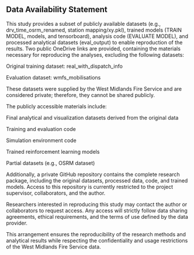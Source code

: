 ## Data Availability Statement

This study provides a subset of publicly available datasets (e.g., drv_time_osrm_renamed, station mapping/xy.pkl), trained models (TRAIN MODEL, models, and tensorboard), analysis code (EVALUATE MODEL), and processed analytical datasets (eval_output) to enable reproduction of the results. Two public OneDrive links are provided, containing the materials necessary for reproducing the analyses, excluding the following datasets:

Original training dataset: real_with_dispatch_info

Evaluation dataset: wmfs_mobilisations

These datasets were supplied by the West Midlands Fire Service and are considered private; therefore, they cannot be shared publicly.

The publicly accessible materials include:

Final analytical and visualization datasets derived from the original data

Training and evaluation code

Simulation environment code

Trained reinforcement learning models

Partial datasets (e.g., OSRM dataset)

Additionally, a private GitHub repository contains the complete research package, including the original datasets, processed data, code, and trained models. Access to this repository is currently restricted to the project supervisor, collaborators, and the author.

Researchers interested in reproducing this study may contact the author or collaborators to request access. Any access will strictly follow data sharing agreements, ethical requirements, and the terms of use defined by the data provider.

This arrangement ensures the reproducibility of the research methods and analytical results while respecting the confidentiality and usage restrictions of the West Midlands Fire Service data.
